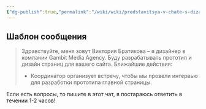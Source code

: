 ```yaml
---
{"dg-publish":true,"permalink":"/wiki/wiki/predstavitsya-v-chate-s-dizajnom-sorientirovat-zakazchika-po-blizhajshim-dejstviyam-chto-budet-sejchas-proishodit/"}
---
```


## Шаблон сообщения

> Здравствуйте, меня зовут Виктория Братикова – я дизайнер в компании Gambit Media Agency. Буду разрабатывать прототип и дизайн страниц для вашего сайта. Ближайшие действия:
> - Координатор организует встречу, чтобы мы провели интервью для разработки прототипа главной страницы.
>
Если есть вопросы, то пишите в этот чат, я постараюсь ответить в течении 1-2 часов!